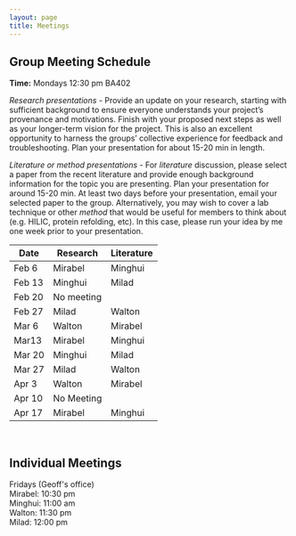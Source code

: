 ```yaml
---
layout: page
title: Meetings
---
```


## Group Meeting Schedule
**Time:** Mondays 12:30 pm BA402<br/>


*Research presentations* - Provide an update on your research, starting with sufficient background to ensure everyone understands your project’s provenance and motivations. Finish with your proposed next steps as well as your longer-term vision for the project. This is also an excellent opportunity to harness the groups’ collective experience for feedback and troubleshooting. Plan your presentation for about 15-20 min in length.<br/>

*Literature or method presentations* - For *literature* discussion, please select a paper from the recent literature and provide enough background information for the topic you are presenting. Plan your presentation for around 15-20 min. At least two days before your presentation, email your selected paper to the group. Alternatively, you may wish to cover a lab technique or other *method* that would be useful for members to think about (e.g. HILIC, protein refolding, etc). In this case, please run your idea by me one week prior to your presentation.<br/>

<table>
  <thead>
    <tr>
      <th>Date</th>
      <th>Research</th>
      <th>Literature</th>
    </tr>
  </thead>
  <tbody>
    <tr>
      <td>Feb 6</td>
      <td>Mirabel</td>
      <td>Minghui</td>
    </tr>
    <tr>
      <td>Feb 13</td>
      <td>Minghui</td>
      <td>Milad</td>
    </tr>
    <tr>
      <td>Feb 20</td>
      <td>No meeting</td>
      <td></td>
    </tr>
    <tr>
      <td>Feb 27</td>
      <td>Milad</td>
      <td>Walton</td>
    </tr>
    <tr>
      <td>Mar 6</td>
      <td>Walton</td>
      <td>Mirabel</td>
    </tr>
    <tr>
      <td>Mar13</td>
      <td>Mirabel</td>
      <td>Minghui</td>
    </tr>
    <tr>
      <td>Mar 20</td>
      <td>Minghui</td>
      <td>Milad</td>
    </tr>
    <tr>
      <td>Mar 27</td>
      <td>Milad</td>
      <td>Walton</td>
    </tr>
    <tr>
      <td>Apr 3</td>
      <td>Walton</td>
      <td>Mirabel</td>
    </tr>
    <tr>
      <td>Apr 10</td>
      <td>No Meeting</td>
      <td></td>
    </tr>
    <tr>
      <td>Apr 17</td>
      <td>Mirabel</td>
      <td>Minghui</td>
    </tr>
  </tbody>
</table>

<br/>

## Individual Meetings
Fridays (Geoff's office)<br/>
Mirabel: 10:30 pm<br/>
Minghui: 11:00 am<br/>
Walton: 11:30 pm<br/>
Milad: 12:00 pm





